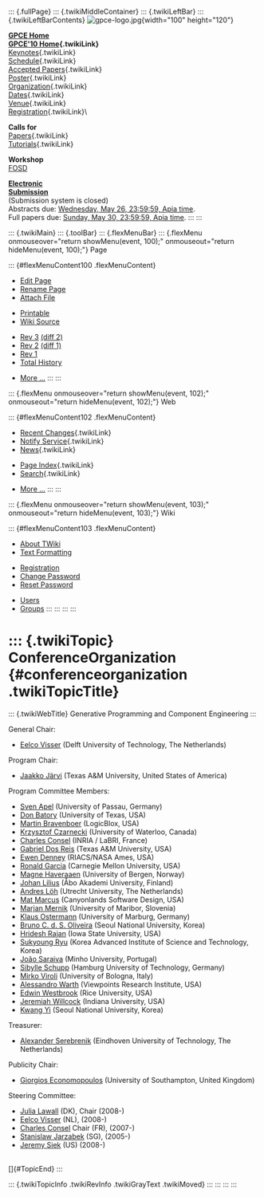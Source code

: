 ::: {.fullPage}
::: {.twikiMiddleContainer}
::: {.twikiLeftBar}
::: {.twikiLeftBarContents}
![gpce-logo.jpg](../pub/GPCE10/WebLeftBar/gpce-logo.jpg){width="100"
height="120"}

**[GPCE Home](http://program-transformation.org/Gpce)**\
**[GPCE\'10 Home](WebHome){.twikiLink}**\
[Keynotes](KeynoteSpeakers){.twikiLink}\
[Schedule](ConferenceProgram){.twikiLink}\
[Accepted Papers](AcceptedPapers){.twikiLink}\
[Poster](Poster){.twikiLink}\
[Organization](ConferenceOrganization){.twikiLink}\
[Dates](ImportantDates){.twikiLink}\
[Venue](ConferenceVenue){.twikiLink}\
[Registration](ConferenceRegistration){.twikiLink}\

**Calls for**\
[Papers](CallForPapers){.twikiLink}\
[Tutorials](CallForTutorials){.twikiLink}

**Workshop**\
[FOSD](http://www.infosun.fim.uni-passau.de/cl/staff/apel/FOSD2010/index.html)

**[Electronic\
Submission](http://www.easychair.org/conferences/?conf=gpce10)**\
(Submission system is closed)\
Abstracts due: [Wednesday, May 26, 23:59:59, Apia
time](http://www.timeanddate.com/worldclock/fixedtime.html?month=5&day=26&year=2010&hour=23&min=59&sec=59&p1=282).\
Full papers due: [Sunday, May 30, 23:59:59, Apia
time](http://www.timeanddate.com/worldclock/fixedtime.html?month=5&day=30&year=2010&hour=23&min=59&sec=59&p1=282).
:::
:::

::: {.twikiMain}
::: {.toolBar}
::: {.flexMenuBar}
::: {.flexMenu onmouseover="return showMenu(event, 100);" onmouseout="return hideMenu(event, 100);"}
Page

::: {#flexMenuContent100 .flexMenuContent}
-   [Edit
    Page](http://www.program-transformation.org/edit/GPCE10/ConferenceOrganization?t=1536827532)
-   [Rename
    Page](http://www.program-transformation.org/rename/GPCE10/ConferenceOrganization)
-   [Attach
    File](http://www.program-transformation.org/attach/GPCE10/ConferenceOrganization)

<!-- -->

-   [Printable](http://www.program-transformation.org/view/GPCE10/ConferenceOrganization?skin=print.pattern)
-   [Wiki
    Source](http://www.program-transformation.org/view/GPCE10/ConferenceOrganization?skin=text&raw=on&contenttype=text/plain)

<!-- -->

-   [Rev
    3](http://www.program-transformation.org/view/GPCE10/ConferenceOrganization?rev=1.3)
    [(diff 2)](http://www.program-transformation.org/rdiff/GPCE10/ConferenceOrganization?rev1=1.3&rev2=1.2)
-   [Rev
    2](http://www.program-transformation.org/view/GPCE10/ConferenceOrganization?rev=1.2)
    [(diff 1)](http://www.program-transformation.org/rdiff/GPCE10/ConferenceOrganization?rev1=1.2&rev2=1.1)
-   [Rev
    1](http://www.program-transformation.org/view/GPCE10/ConferenceOrganization?rev=1.1)
-   [Total
    History](http://www.program-transformation.org/rdiff/GPCE10/ConferenceOrganization)

<!-- -->

-   [More
    \...](http://www.program-transformation.org/oops/GPCE10/ConferenceOrganization?template=oopsmore&param1=1.3&param2=1.3)
:::
:::

::: {.flexMenu onmouseover="return showMenu(event, 102);" onmouseout="return hideMenu(event, 102);"}
Web

::: {#flexMenuContent102 .flexMenuContent}
-   [Recent Changes](WebChanges){.twikiLink}
-   [Notify Service](WebNotify){.twikiLink}
-   [News](WebNews){.twikiLink}

<!-- -->

-   [Page Index](WebIndex){.twikiLink}
-   [Search](WebSearch){.twikiLink}

<!-- -->

-   [More
    \...](http://www.program-transformation.org/oops/GPCE10/ConferenceOrganization?template=oopsmore&param1=1.3&param2=1.3)
:::
:::

::: {.flexMenu onmouseover="return showMenu(event, 103);" onmouseout="return hideMenu(event, 103);"}
Wiki

::: {#flexMenuContent103 .flexMenuContent}
-   [About
    TWiki](http://www.program-transformation.org/view/TWiki/WebHome)
-   [Text
    Formatting](http://www.program-transformation.org/view/TWiki/TextFormattingRules)

<!-- -->

-   [Registration](http://www.program-transformation.org/view/TWiki/TWikiRegistration)
-   [Change
    Password](http://www.program-transformation.org/view/TWiki/ChangePassword)
-   [Reset
    Password](http://www.program-transformation.org/view/TWiki/ResetPassword)

<!-- -->

-   [Users](http://www.program-transformation.org/view/Main/TWikiUsers)
-   [Groups](http://www.program-transformation.org/view/Main/TWikiGroups)
:::
:::
:::
:::

::: {.twikiTopic}
ConferenceOrganization {#conferenceorganization .twikiTopicTitle}
======================

::: {.twikiWebTitle}
Generative Programming and Component Engineering
:::

General Chair:

-   [Eelco Visser](http://eelcovisser.org) (Delft University of
    Technology, The Netherlands)

Program Chair:

-   [Jaakko Järvi](http://parasol.cs.tamu.edu/~jarvi/) (Texas A&M
    University, United States of America)

Program Committee Members:

-   [Sven Apel](http://www.infosun.fim.uni-passau.de/cl/staff/apel/)
    (University of Passau, Germany)
-   [Don Batory](http://www.cs.utexas.edu/~dsb/) (University of Texas,
    USA)
-   [Martin Bravenboer](http://martin.bravenboer.name/) (LogicBlox, USA)
-   [Krzysztof Czarnecki](http://www.swen.uwaterloo.ca/~kczarnec/)
    (University of Waterloo, Canada)
-   [Charles Consel](http://phoenix.labri.fr/people/consel/) (INRIA /
    LaBRI, France)
-   [Gabriel Dos Reis](http://parasol.tamu.edu/~gdr/) (Texas A&M
    University, USA)
-   [Ewen Denney](http://ti.arc.nasa.gov/profile/edenney/) (RIACS/NASA
    Ames, USA)
-   [Ronald Garcia](http://www.cs.rice.edu/~rg11/) (Carnegie Mellon
    University, USA)
-   [Magne Haveraaen](http://www.ii.uib.no/~magne/) (University of
    Bergen, Norway)
-   [Johan Lilius](http://users.abo.fi/jolilius/) (Åbo Akademi
    University, Finland)
-   [Andres Löh](http://people.cs.uu.nl/andres/) (Utrecht University,
    The Netherlands)
-   [Mat Marcus](http://emarcus.org) (Canyonlands Software Design, USA)
-   [Marjan Mernik](http://lpm.uni-mb.si/mernik/) (University of
    Maribor, Slovenia)
-   [Klaus Ostermann](http://www.informatik.uni-marburg.de/~kos/)
    (University of Marburg, Germany)
-   [Bruno C. d. S. Oliveira](http://ropas.snu.ac.kr/~bruno/) (Seoul
    National University, Korea)
-   [Hridesh Rajan](http://www.cs.iastate.edu/~hridesh/) (Iowa State
    University, USA)
-   [Sukyoung Ryu](http://plrg.kaist.ac.kr/ryu) (Korea Advanced
    Institute of Science and Technology, Korea)
-   [João Saraiva](http://www.di.uminho.pt/~jas/) (Minho University,
    Portugal)
-   [Sibylle Schupp](http://www.sts.tu-harburg.de/~schupp/) (Hamburg
    University of Technology, Germany)
-   [Mirko Viroli](http://www.ingce.unibo.it/~mviroli/) (University of
    Bologna, Italy)
-   [Alessandro Warth](http://www.tinlizzie.org/~awarth/) (Viewpoints
    Research Institute, USA)
-   [Edwin Westbrook](http://www.cs.rice.edu/~emw4/) (Rice University,
    USA)
-   [Jeremiah Willcock](http://www.osl.iu.edu/~jewillco/) (Indiana
    University, USA)
-   [Kwang Yi](http://ropas.snu.ac.kr/~kwang/) (Seoul National
    University, Korea)

Treasurer:

-   [Alexander Serebrenik](http://www.win.tue.nl/~aserebre/) (Eindhoven
    University of Technology, The Netherlands)

Publicity Chair:

-   [Giorgios Economopoulos](http://www.ecs.soton.ac.uk/people/gre)
    (University of Southampton, United Kingdom)

Steering Committee:

-   [Julia Lawall](http://www.diku.dk/users/julia/) (DK), Chair (2008-)
-   [Eelco Visser](http://swerl.tudelft.nl/bin/view/EelcoVisser) (NL),
    (2008-)
-   [Charles Consel](http://phoenix.labri.fr/people/consel/) Chair (FR),
    (2007-)
-   [Stanislaw Jarzabek](http://www.comp.nus.edu.sg/~stan/) (SG),
    (2005-)
-   [Jeremy Siek](http://ece.colorado.edu/~siek/) (US) (2008-)

\
[]{#TopicEnd}
:::

::: {.twikiTopicInfo .twikiRevInfo .twikiGrayText .twikiMoved}
:::
:::
:::
:::
